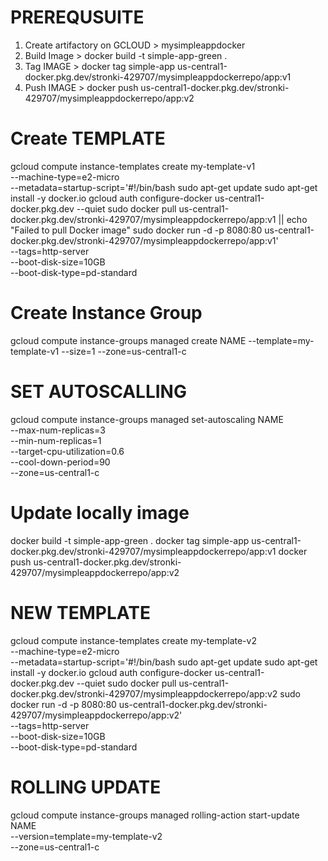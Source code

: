 
# PREREQUSUITE
1) Create artifactory on GCLOUD > mysimpleappdocker
2) Build Image > docker build -t simple-app-green .
3) Tag IMAGE   >  docker tag simple-app  us-central1-docker.pkg.dev/stronki-429707/mysimpleappdockerrepo/app:v1
4) Push IMAGE > docker push  us-central1-docker.pkg.dev/stronki-429707/mysimpleappdockerrepo/app:v2


# Create TEMPLATE
gcloud compute instance-templates create my-template-v1 \
    --machine-type=e2-micro \
    --metadata=startup-script='#!/bin/bash
    sudo apt-get update
    sudo apt-get install -y docker.io
    gcloud auth configure-docker us-central1-docker.pkg.dev --quiet
    sudo docker pull us-central1-docker.pkg.dev/stronki-429707/mysimpleappdockerrepo/app:v1 || echo "Failed to pull Docker image"
    sudo docker run -d -p 8080:80 us-central1-docker.pkg.dev/stronki-429707/mysimpleappdockerrepo/app:v1' \
    --tags=http-server \
    --boot-disk-size=10GB \
    --boot-disk-type=pd-standard

# Create Instance Group

gcloud compute instance-groups managed create NAME --template=my-template-v1 --size=1 --zone=us-central1-c

# SET AUTOSCALLING
gcloud compute instance-groups managed set-autoscaling NAME \
  --max-num-replicas=3 \
  --min-num-replicas=1 \
  --target-cpu-utilization=0.6 \
  --cool-down-period=90 \
  --zone=us-central1-c

# Update locally image
docker build -t simple-app-green .
docker tag simple-app  us-central1-docker.pkg.dev/stronki-429707/mysimpleappdockerrepo/app:v1
docker push  us-central1-docker.pkg.dev/stronki-429707/mysimpleappdockerrepo/app:v2


# NEW TEMPLATE
gcloud compute instance-templates create my-template-v2 \
    --machine-type=e2-micro \
    --metadata=startup-script='#!/bin/bash
    sudo apt-get update
    sudo apt-get install -y docker.io
    gcloud auth configure-docker us-central1-docker.pkg.dev --quiet
    sudo docker pull us-central1-docker.pkg.dev/stronki-429707/mysimpleappdockerrepo/app:v2
    sudo docker run -d -p 8080:80 us-central1-docker.pkg.dev/stronki-429707/mysimpleappdockerrepo/app:v2' \
    --tags=http-server \
    --boot-disk-size=10GB \
    --boot-disk-type=pd-standard

# ROLLING UPDATE
gcloud compute instance-groups managed rolling-action start-update NAME \
    --version=template=my-template-v2 \
    --zone=us-central1-c
